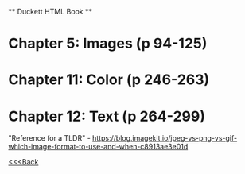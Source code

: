 ** Duckett HTML Book **
# Chapter 5: Images (p 94-125)








# Chapter 11: Color (p 246-263)









# Chapter 12: Text (p 264-299)









"Reference for a TLDR" - https://blog.imagekit.io/jpeg-vs-png-vs-gif-which-image-format-to-use-and-when-c8913ae3e01d



[<<<Back](README.md)